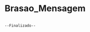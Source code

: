 # Brasao_Mensagem

                                                                                  --Finalizado--
